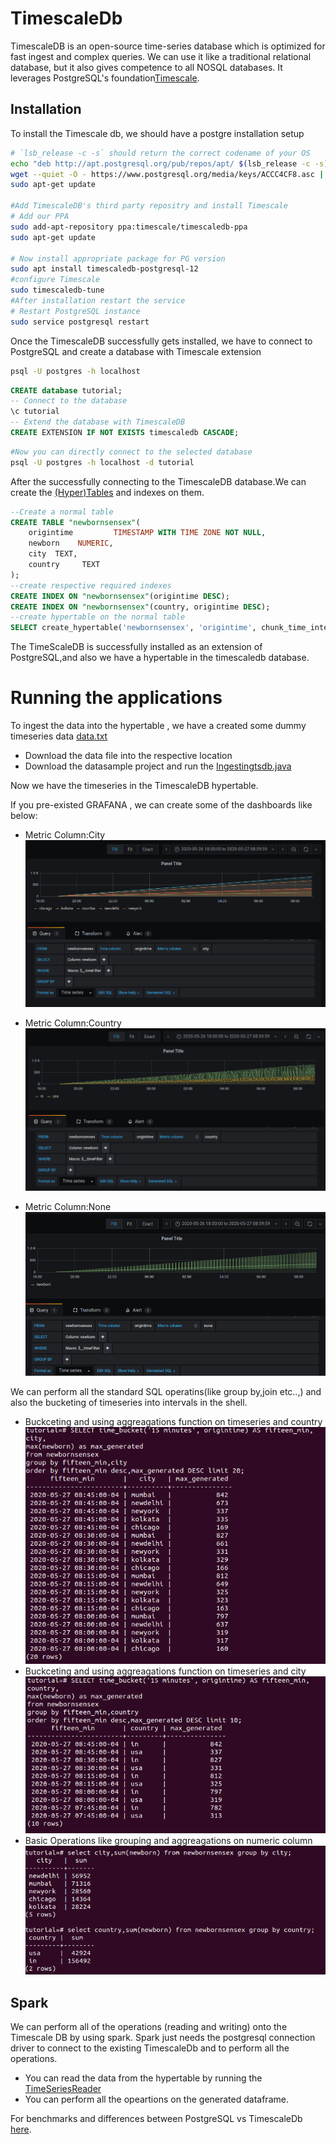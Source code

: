 # TimescaleDb

TimescaleDB is an open-source time-series database which is optimized for fast ingest and complex queries. We can use it like a traditional relational database, but it also gives competence to all NOSQL databases. It leverages PostgreSQL's foundation[Timescale](https://docs.timescale.com/latest/introduction).

## Installation

To install the Timescale db, we should have a postgre installation setup

```bash
# `lsb_release -c -s` should return the correct codename of your OS
echo "deb http://apt.postgresql.org/pub/repos/apt/ $(lsb_release -c -s)-pgdg main" | sudo tee /etc/apt/sources.list.d/pgdg.list
wget --quiet -O - https://www.postgresql.org/media/keys/ACCC4CF8.asc | sudo apt-key add -
sudo apt-get update

#Add TimescaleDB's third party repositry and install Timescale
# Add our PPA
sudo add-apt-repository ppa:timescale/timescaledb-ppa
sudo apt-get update

# Now install appropriate package for PG version
sudo apt install timescaledb-postgresql-12
#configure Timescale
sudo timescaledb-tune
#After installation restart the service
# Restart PostgreSQL instance
sudo service postgresql restart
```

Once the TimescaleDB successfully gets installed, we have to connect to PostgreSQL and create a database with Timescale extension
```bash
psql -U postgres -h localhost
```
```sql
CREATE database tutorial;
-- Connect to the database
\c tutorial
-- Extend the database with TimescaleDB
CREATE EXTENSION IF NOT EXISTS timescaledb CASCADE;
```
```bash
#Now you can directly connect to the selected database
psql -U postgres -h localhost -d tutorial
```
After the successfully connecting to the TimescaleDB database.We can create the [(Hyper)Tables](https://docs.timescale.com/latest/getting-started/creating-hypertables) and indexes on them.
```sql
--Create a normal table
CREATE TABLE "newbornsensex"(
    origintime         TIMESTAMP WITH TIME ZONE NOT NULL,
    newborn    NUMERIC,
    city  TEXT,
    country     TEXT
);
--create respective required indexes
CREATE INDEX ON "newbornsensex"(origintime DESC);
CREATE INDEX ON "newbornsensex"(country, origintime DESC);
--create hypertable on the normal table
SELECT create_hypertable('newbornsensex', 'origintime', chunk_time_interval => 86400000000);
```

The TimeScaleDB is successfully installed as an extension of PostgreSQL,and also we have a hypertable in the timescaledb database.

# Running the applications
To ingest the data into the hypertable , we have a created some dummy timeseries data [data.txt](https://github.com/jayanthbaswa/timescale/blob/master/populationdata.txt)
  - Download the data file into the respective location
  - Download the datasample project and run the [Ingestingtsdb.java](https://github.com/jayanthbaswa/timescale/blob/master/datasample/src/main/java/data/Ingestingtsdb.java)

Now we have the timeseries in the TimescaleDB hypertable.

If you pre-existed GRAFANA , we can create some of the dashboards like below:

   - Metric Column:City
![](https://github.com/jayanthbaswa/timescale/blob/master/examples/city.png)
  
   - Metric Column:Country
![](https://github.com/jayanthbaswa/timescale/blob/master/examples/country.png)

   - Metric Column:None
![](https://github.com/jayanthbaswa/timescale/blob/master/examples/none.png)


We can perform all the standard SQL operatins(like group by,join etc..,) and also the bucketing of timeseries into intervals in the shell.
   - Buckceting and using aggreagations function on timeseries and country
       ![](https://github.com/jayanthbaswa/timescale/blob/master/examples/citytimeseries.png)
   - Buckceting and using aggreagations function on timeseries and city
       ![](https://github.com/jayanthbaswa/timescale/blob/master/examples/countrytimescale.png)
   - Basic Operations like grouping and aggreagations on numeric column
       ![](https://github.com/jayanthbaswa/timescale/blob/master/examples/grouping.png)


## Spark
We can perform all of the operations (reading and writing) onto the Timescale DB by using spark.
Spark just needs the postgresql connection driver to connect to the existing TimescaleDb and to perform all the operations.

   - You can read the data from the hypertable by running the [TimeSeriesReader](https://github.com/jayanthbaswa/timescale/blob/master/SparkProject/src/main/scala/dataframes/TimeSeriesReader.scala)
   - You can perform all the opeartions on the generated dataframe.
   

For benchmarks and differences between PostgreSQL vs TimescaleDb [here](https://docs.timescale.com/latest/introduction/timescaledb-vs-postgres).



